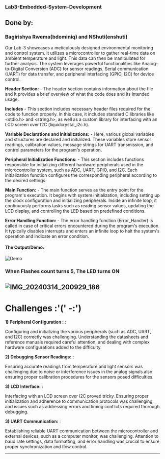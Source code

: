### Lab3-Embedded-System-Development

## Done by:

### Bagirishya Rwema(bdominiq)  and NShuti(enshuti)

Our Lab-3 showcases a meticulously designed environmental monitoring and control system. It utilizes a microcontroller to gather real-time data on ambient temperature and light. This data can then be manipulated for further analysis. The system leverages powerful functionalities like Analog-to-Digital Conversion (ADC) for sensor readings, Serial communication (UART) for data transfer, and peripheral interfacing (GPIO, I2C) for device control. 

**Header Section:** - The header section contains information about the file and It provides a brief overview of what the code does and its intended usage.

**Includes** - This section includes necessary header files required for the code to function properly. In this case, it includes standard C libraries like <stdio.h> and <string.h>, as well as a custom library for interfacing with an LCD screen over I2C (liquidcrystal_i2c.h).

**Variable Declarations and Initializations:** - Here, various global variables and structures are declared and initialized. These variables store sensor readings, calibration values, message strings for UART transmission, and control parameters for the program's operation.

**Peripheral Initialization Functions:** - This section includes functions responsible for initializing different hardware peripherals used in the microcontroller system, such as ADC, UART, GPIO, and I2C. Each initialization function configures the corresponding peripheral according to the desired settings.

**Main Function:** - The main function serves as the entry point for the program's execution. It begins with system initialization, including setting up the clock configuration and initializing peripherals. Inside an infinite loop, it continuously performs tasks such as reading sensor values, updating the LCD display, and controlling the LED based on predefined conditions.

**Error Handling Function:** - The error handling function (Error_Handler) is called in case of critical errors encountered during the program's execution. It typically disables interrupts and enters an infinite loop to halt the system's operation and indicate an error condition.

#### The Output/Demo:
![Demo](https://github.com/CMUA-04-633/lab-3-nshuti-rwema/assets/52289151/1ee65521-7aca-4d40-9d8e-07121e17626c)

### When Flashes count turns 5, The LED turns ON
![IMG_20240314_200929_186](https://github.com/CMUA-04-633/lab-3-nshuti-rwema/assets/52289151/49a6d7b7-eb63-4317-b0ad-af98ff0b12b0)
---
# Challenges :'('  -:')


**1) Peripheral Configuration :** :

Configuring and initializing the various peripherals (such as ADC, UART, and I2C) correctly was challenging. Understanding the datasheets and reference manuals required careful attention, and dealing with complex hardware configurations added to the difficulty.

**2) Debugging Sensor Readings:** :

Ensuring accurate readings from temperature and light sensors was challenging due to noise or interference issues in the analog signals.also ensuring proper calibration procedures for the sensors posed difficulties.

**3) LCD Interface:** :

Interfacing with an LCD screen over I2C proved tricky. Ensuring proper initialization and adherence to communication protocols was challenging, and issues such as addressing errors and timing conflicts required thorough debugging.

**3) UART Communication:** :

Establishing reliable UART communication between the microcontroller and external devices, such as a computer monitor, was challenging. Attention to baud rate settings, data formatting, and error handling was crucial to ensure proper synchronization and flow control.


-------
